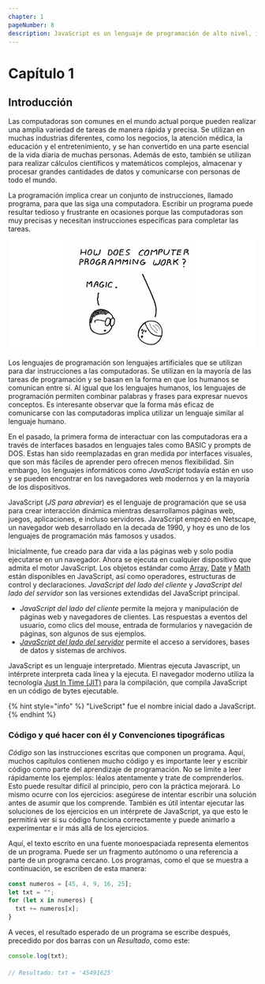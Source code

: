 ```yaml
---
chapter: 1
pageNumber: 8
description: JavaScript es un lenguaje de programación de alto nivel, interpretado y de tipo dinámico que se utiliza principalmente para el desarrollo web. Es una de las tecnologías centrales utilizadas para crear sitios web y aplicaciones web interactivos y dinámicos.
---
```

# Capítulo 1

## Introducción

Las computadoras son comunes en el mundo actual porque pueden realizar una amplia variedad de tareas de manera rápida y precisa. Se utilizan en muchas industrias diferentes, como los negocios, la atención médica, la educación y el entretenimiento, y se han convertido en una parte esencial de la vida diaria de muchas personas. Además de esto, también se utilizan para realizar cálculos científicos y matemáticos complejos, almacenar y procesar grandes cantidades de datos y comunicarse con personas de todo el mundo.

La programación implica crear un conjunto de instrucciones, llamado programa, para que las siga una computadora. Escribir un programa puede resultar tedioso y frustrante en ocasiones porque las computadoras son muy precisas y necesitan instrucciones específicas para completar las tareas.

![Página de introducción](../.gitbook/assets/intro.png)

Los lenguajes de programación son lenguajes artificiales que se utilizan para dar instrucciones a las computadoras. Se utilizan en la mayoría de las tareas de programación y se basan en la forma en que los humanos se comunican entre sí. Al igual que los lenguajes humanos, los lenguajes de programación permiten combinar palabras y frases para expresar nuevos conceptos. Es interesante observar que la forma más eficaz de comunicarse con las computadoras implica utilizar un lenguaje similar al lenguaje humano.

En el pasado, la primera forma de interactuar con las computadoras era a través de interfaces basados en lenguajes tales como BASIC y prompts de DOS. Estas han sido reemplazadas en gran medida por interfaces visuales, que son más fáciles de aprender pero ofrecen menos flexibilidad. Sin embargo, los lenguajes informáticos como _JavaScript_ todavía están en uso y se pueden encontrar en los navegadores web modernos y en la mayoría de los dispositivos.

JavaScript (_JS para abreviar_) es el lenguaje de programación que se usa para crear interacción dinámica mientras desarrollamos  páginas web, juegos, aplicaciones, e incluso servidores. JavaScript empezó en Netscape, un navegador web desarrollado en la decada de 1990, y hoy es uno de los lenguajes de programación más famosos y usados.

Inicialmente, fue creado para dar vida a las páginas web y solo podía ejecutarse en un navegador. Ahora se ejecuta en cualquier dispositivo que admita el motor JavaScript. Los objetos estándar como [Array](./arrays/README.md), [Date](./date-and-time.md) y [Math](./numbers/math.md) están disponibles en JavaScript, así como operadores, estructuras de control y declaraciones. _JavaScript del lado del cliente_ y _JavaScript del lado del servidor_ son las versiones extendidas del JavaScript principal.

* _JavaScript del lado del cliente_ permite la mejora y manipulación de páginas web y navegadores de clientes. Las respuestas a eventos del usuario, como clics del mouse, entrada de formularios y navegación de páginas, son algunos de sus ejemplos.
* [_JavaScript del lado del servidor_](./server-side/README.md) permite el acceso a servidores, bases de datos y sistemas de archivos.

JavaScript es un lenguaje interpretado. Mientras ejecuta Javascript, un intérprete interpreta cada línea y la ejecuta. El navegador moderno utiliza la tecnología [Just In Time (JIT)](https://hacks.mozilla.org/2017/02/a-crash-course-in-just-in-time-jit-compilers/) para la compilación, que compila JavaScript en un código de bytes ejecutable.

{% hint style="info" %}
"LiveScript" fue el nombre inicial dado a JavaScript.
{% endhint %}

### Código y qué hacer con él y Convenciones tipográficas

_Código_ son las instrucciones escritas que componen un programa. Aquí, muchos capítulos contienen mucho código y es importante leer y escribir código como parte del aprendizaje de programación. No se limite a leer rápidamente los ejemplos: léalos atentamente y trate de comprenderlos. Esto puede resultar difícil al principio, pero con la práctica mejorará. Lo mismo ocurre con los ejercicios: asegúrese de intentar escribir una solución antes de asumir que los comprende. También es útil intentar ejecutar las soluciones de los ejercicios en un intérprete de JavaScript, ya que esto le permitirá ver si su código funciona correctamente y puede animarlo a experimentar e ir más allá de los ejercicios.

Aquí, el texto escrito en una fuente monoespaciada representa elementos de un programa. Puede ser un fragmento autónomo o una referencia a parte de un programa cercano. Los programas, como el que se muestra a continuación, se escriben de esta manera:

```javascript
const numeros = [45, 4, 9, 16, 25];
let txt = "";
for (let x in numeros) {
  txt += numeros[x];
}
```

A veces, el resultado esperado de un programa se escribe después, precedido por dos barras con un _Resultado_, como este:

```javascript
console.log(txt);

// Resultado: txt = '45491625'
```
